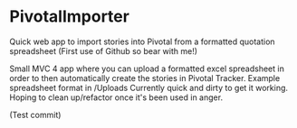 PivotalImporter
===============
Quick web app to import stories into Pivotal from a formatted quotation spreadsheet
(First use of Github so bear with me!)

Small MVC 4 app where you can upload a formatted excel spreadsheet in order to then automatically create the stories in Pivotal Tracker.
Example spreadsheet format in /Uploads
Currently quick and dirty to get it working. Hoping to clean up/refactor once it's been used in anger.

(Test commit)